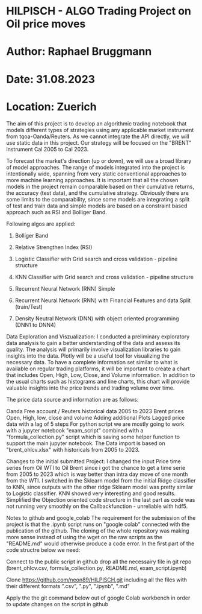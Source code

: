 # HILPISCH - ALGO Trading Project on Oil price moves
# Author: Raphael Bruggmann
# Date: 31.08.2023
# Location: Zuerich

The aim of this project is to develop an algorithmic trading notebook that models different types of strategies using any applicable market instrument from tqoa-Oanda/Reuters. As we cannot integrate the API directly, we will use static data in this project. Our strategy will be focused on the "BRENT" instrument Cal 2005 to Cal 2023.

To forecast the market's direction (up or down), we will use a broad library of model approaches. The range of models integrated into the project is intentionally wide, spanning from very static conventional approaches to more machine learning approaches. It is important that all the chosen models in the project remain comparable based on their cumulative returns, the accuracy (test data), and the cumulative strategy. Obviously there are some limits to the comparability, since some models are integrating a split of test and train data and simple models are based on a constraint based approach such as RSI and Bolliger Band.

Following algos are applied:

1. Bolliger Band

2. Relative Strengthen Index (RSI)

3. Logistic Classifier with Grid search and cross validation - pipeline structure

4. KNN Classifier with Grid search and cross validation - pipeline structure

6. Recurrent Neural Network (RNN) Simple

7. Recurrent Neural Network (RNN) with Financial Features and data Split (train/Test)

8. Density Neutral Network (DNN) with object oriented programming (DNN1 to DNN4)

Data Exploration and Viszualization: I conducted a preliminary exploratory data analysis to gain a better understanding of the data and assess its quality. The analysis will primarily involve visualization libraries to gain insights into the data. Plotly will be a useful tool for visualizing the necessary data. To have a complete information set similar to what is available on regular trading platforms, it will be important to create a chart that includes Open, High, Low, Close, and Volume information. In addition to the usual charts such as histograms and line charts, this chart will provide valuable insights into the price trends and trading volume over time.

The price data source and information are as follows:

Oanda Free account / Reuters historical data 2005 to 2023 Brent prices
Open, High, low, close and volume
Adding additional Plots
Lagged price data with a lag of 5 steps
For python script we are mostly going to work with a jupyter notebook "exam_script" combined with a "formula_collection.py" script which is saving some helper function to support the main jupyter notebook. The Data import is based on "brent_ohlcv.xlsx" with historicals from 2005 to 2023.

Changes to the initial submitted Project:
I changed the input Price time series from Oil WTI to Oil Brent since i got the chance to get a time serie from 2005 to 2023 which is way better than intra day move of one month from the WTI. I switched in the Sklearn model from the initial Ridge classifier to KNN, since outputs with the other ridge Sklearn model was pretty similar to Logistic classifier. KNN showed very interesting and good results. Simplified the Objection oriented code structure in the last part as code was not running very smoothly on the Callbackfunction - unreliable with hdf5.

Notes to github and google_colab 
The requirement for the submission of the project is that the .ipynb script runs on "google colab" connected with the publication of the github. The cloning of the whole repository was making more sense instead of using the wget on the raw scripts as the "README.md" would otherwise produce a code error. In the first part of the code structre below we need:

Connect to the public script in github drop all the necessairy file in git repo (brent_ohlcv.csv, formula_collection.py, README.md, exam_script.ipynb)

Clone https://github.com/neon89/HILPISCH.git including all the files with their different formats ".csv", ".py", ".ipynb", ".md"

Apply the the git command below out of google Colab workbench in order to update changes on the script in github
